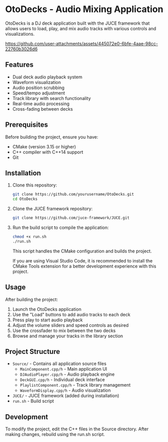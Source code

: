 # OtoDecks - Audio Mixing Application

OtoDecks is a DJ deck application built with the JUCE framework that allows users to load, play, and mix audio tracks with various controls and visualizations.



https://github.com/user-attachments/assets/445072e0-6bfe-4aae-98cc-22760b3026d6



## Features

- Dual deck audio playback system
- Waveform visualization
- Audio position scrubbing
- Speed/tempo adjustment
- Track library with search functionality
- Real-time audio processing
- Cross-fading between decks

## Prerequisites

Before building the project, ensure you have:

- CMake (version 3.15 or higher)
- C++ compiler with C++14 support
- Git

## Installation

1. Clone this repository:

   ```bash
   git clone https://github.com/yourusername/OtoDecks.git
   cd OtoDecks
   ```

2. Clone the JUCE framework repository:

   ```bash
   git clone https://github.com/juce-framework/JUCE.git
   ```

3. Run the build script to compile the application:

   ```bash
   chmod +x run.sh
   ./run.sh
   ```

   This script handles the CMake configuration and builds the project.

   If you are using Visual Studio Code, it is recommended to install the CMake Tools extension for a better development experience with this project.

## Usage

After building the project:

1. Launch the OtoDecks application
2. Use the "Load" buttons to add audio tracks to each deck
3. Press play to start audio playback
4. Adjust the volume sliders and speed controls as desired
5. Use the crossfader to mix between the two decks
6. Browse and manage your tracks in the library section

## Project Structure

- `Source/` - Contains all application source files
  - `MainComponent.cpp/h` - Main application UI
  - `DJAudioPlayer.cpp/h` - Audio playback engine
  - `DeckGUI.cpp/h` - Individual deck interface
  - `PlaylistComponent.cpp/h` - Track library management
  - `WaveformDisplay.cpp/h` - Audio visualization
- `JUCE/` - JUCE framework (added during installation)
- `run.sh` - Build script

## Development

To modify the project, edit the C++ files in the Source directory. After making changes, rebuild using the run.sh script.
